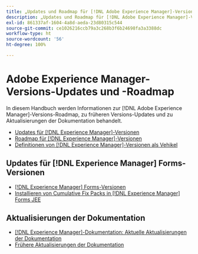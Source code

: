 ```yaml
---
title: „Updates und Roadmap für [!DNL Adobe Experience Manager]-Versionen“
description: „Updates und Roadmap für [!DNL Adobe Experience Manager]-Versionen“
exl-id: 861337af-1604-4a8d-aeda-23d80315c544
source-git-commit: ce1026216ccb79a3c268b3f6b24698fa3a3388dc
workflow-type: ht
source-wordcount: '56'
ht-degree: 100%

---
```


# Adobe Experience Manager-Versions-Updates und -Roadmap

In diesem Handbuch werden Informationen zur [!DNL Adobe Experience Manager]-Versions-Roadmap, zu früheren Versions-Updates und zu Aktualisierungen der Dokumentation behandelt.

* [Updates für [!DNL Experience Manager]-Versionen](aem-releases-updates.md)
* [Roadmap für [!DNL Experience Manager]-Versionen](update-releases-roadmap.md)
* [Definitionen von [!DNL Experience Manager]-Versionen als Vehikel](update-release-vehicle-definitions.md)

## Updates für [!DNL Experience Manager] Forms-Versionen 

* [[!DNL Experience Manager] Forms-Versionen ](aem-forms-releases.md)
* [Installieren von Cumulative Fix Packs in  [!DNL Experience Manager] Forms JEE](install-cfp-aem-forms-jee.md)

## Aktualisierungen der Dokumentation

* [[!DNL Experience Manager]-Dokumentation: Aktuelle Aktualisierungen der Dokumentation](documentation-updates.md)
* [Frühere Aktualisierungen der Dokumentation](previous-documentation-updates.md)
